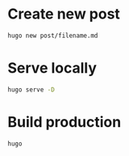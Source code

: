 # Create new post

```sh
hugo new post/filename.md
```

# Serve locally

```sh
hugo serve -D
```

# Build production

```sh
hugo
```
